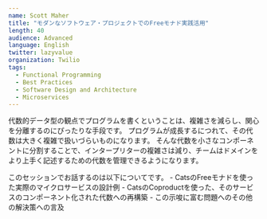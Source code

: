 ```yaml
---
name: Scott Maher
title: "モダンなソフトウェア・プロジェクトでのFreeモナド実践活用"
length: 40
audience: Advanced
language: English
twitter: lazyvalue
organization: Twilio
tags:
  - Functional Programming
  - Best Practices
  - Software Design and Architecture
  - Microservices
---
```

代数的データ型の観点でプログラムを書くということは、複雑さを減らし、関心を分離するのにぴったりな手段です。
プログラムが成長するにつれて、その代数は大きく複雑で扱いづらいものになります。
そんな代数を小さなコンポーネントに分割することで、インタープリターの複雑さは減り、チームはドメインをより上手く記述するための代数を管理できるようになります。

このセッションでお話するのは以下についてです。
	- CatsのFreeモナドを使った実際のマイクロサービスの設計例
	- CatsのCoproductを使った、そのサービスのコンポーネント化された代数への再構築
	- この示唆に富む問題へのその他の解決策への言及